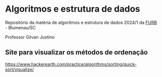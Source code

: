 # Algoritmos e estrutura de dados

Repositório da matéria de algoritmos e estrutura de dados 2024/1 da [FURB](https://www.furb.br/pt) - Blumenau/SC

Professor Gilvan Justino


## Site para visualizar os métodos de ordenação

https://www.hackerearth.com/practice/algorithms/sorting/quick-sort/visualize/